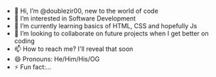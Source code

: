 - 👋 Hi, I’m @doublezir00, new to the world of code
- 👀 I’m interested in Software Development
- 🌱 I’m currently learning basics of HTML, CSS and hopefully Js
- 💞️ I’m looking to collaborate on future projects when I get better on coding
- 📫 How to reach me? I'll reveal that soon
- 😄 Pronouns: He/Him/His/OG
- ⚡ Fun fact:...

<!---
doublezir00/doublezir00 is a ✨ special ✨ repository because its `README.md` (this file) appears on your GitHub profile.
You can click the Preview link to take a look at your changes.
--->
